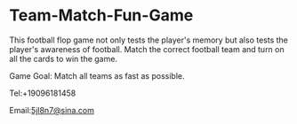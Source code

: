 # Team-Match-Fun-Game

This football flop game not only tests the player's memory but also tests the player's awareness of football. Match the correct football team and turn on all the cards to win the game.

Game Goal: Match all teams as fast as possible.

Tel:+19096181458

Email:5jl8n7@sina.com
